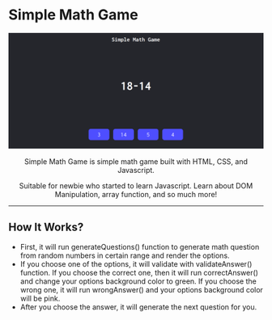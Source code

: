 # Simple Math Game
![Screenshot](screenshot.png)

<p align="center">Simple Math Game is simple math game built with HTML, CSS, and Javascript.</p>
<p align="center">Suitable for newbie who started to learn Javascript. Learn about DOM Manipulation, array function, and so much more!</p>
<hr>

## How It Works?
- First, it will run generateQuestions() function to generate math question from random numbers in certain range and render the options. 
- If you choose one of the options, it will validate with validateAnswer() function. If you choose the correct one, then it will run correctAnswer() and change your options background color to green. If you choose the wrong one, it will run wrongAnswer() and your options background color will be pink.
- After you choose the answer, it will generate the next question for you. 